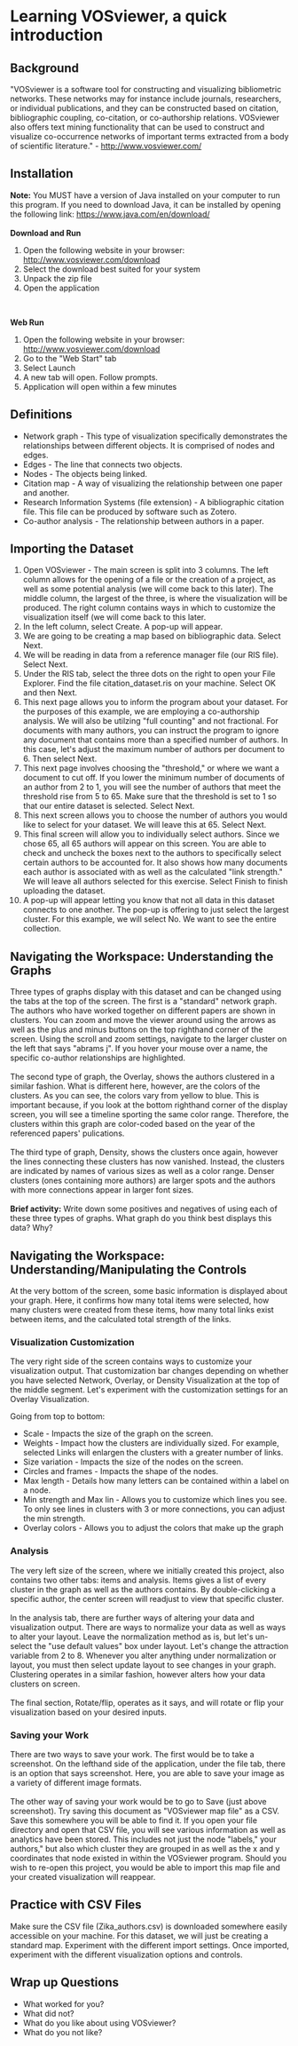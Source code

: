 # Learning VOSviewer, a quick introduction

## Background
"VOSviewer is a software tool for constructing and visualizing bibliometric networks. These networks may for instance include journals, researchers, or individual publications, and they can be constructed based on citation, bibliographic coupling, co-citation, or co-authorship relations. VOSviewer also offers text mining functionality that can be used to construct and visualize co-occurrence networks of important terms extracted from a body of scientific literature." - http://www.vosviewer.com/

## Installation
**Note:** You MUST have a version of Java installed on your computer to run this program. If you need to download Java, it can be installed by opening the following link: https://www.java.com/en/download/</br>
</br>
**Download and Run**
1. Open the following website in your browser: http://www.vosviewer.com/download
2. Select the download best suited for your system
3. Unpack the zip file
4. Open the application
</br>

**Web Run**
1. Open the following website in your browser: http://www.vosviewer.com/download
2. Go to the "Web Start" tab
3. Select Launch
4. A new tab will open. Follow prompts.
5. Application will open within a few minutes

## Definitions 
* Network graph - This type of visualization specifically demonstrates the relationships between different objects. It is comprised of nodes and edges.</br>
* Edges - The line that connects two objects.</br>
* Nodes - The objects being linked.</br>
* Citation map - A way of visualizing the relationship between one paper and another.</br>
* Research Information Systems (file extension) - A bibliographic citation file. This file can be produced by software such as Zotero.</br>
* Co-author analysis - The relationship between authors in a paper.</br>

## Importing the Dataset
1. Open VOSviewer - The main screen is split into 3 columns. The left column allows for the opening of a file or the creation of a project, as well as some potential analysis (we will come back to this later). The middle column, the largest of the three, is where the visualization will be produced. The right column contains ways in which to customize the visualization itself (we will come back to this later.
2. In the left column, select Create. A pop-up will appear. 
3. We are going to be creating a map based on bibliographic data. Select Next.
4. We will be reading in data from a reference manager file (our RIS file). Select Next.
5. Under the RIS tab, select the three dots on the right to open your File Explorer. Find the file citation_dataset.ris on your machine. Select OK and then Next.
6. This next page allows you to inform the program about your dataset. For the purposes of this example, we are employing a co-authorship analysis. We will also be utilzing "full counting" and not fractional. For documents with many authors, you can instruct the program to ignore any document that contains more than a specified number of authors. In this case, let's adjust the maximum number of authors per document to 6. Then select Next.
7. This next page involves choosing the "threshold," or where we want a document to cut off. If you lower the minimum number of documents of an author from 2 to 1, you will see the number of authors that meet the threshold rise from 5 to 65. Make sure that the threshold is set to 1 so that our entire dataset is selected. Select Next.
8. This next screen allows you to choose the number of authors you would like to select for your dataset. We will leave this at 65. Select Next.
9. This final screen will allow you to individually select authors. Since we chose 65, all 65 authors will appear on this screen. You are able to check and uncheck the boxes next to the authors to specifically select certain authors to be accounted for. It also shows how many documents each author is associated with as well as the calculated "link strength." We will leave all authors selected for this exercise. Select Finish to finish uploading the dataset.
10. A pop-up will appear letting you know that not all data in this dataset connects to one another. The pop-up is offering to just select the largest cluster. For this example, we will select No. We want to see the entire collection.

## Navigating the Workspace: Understanding the Graphs
Three types of graphs display with this dataset and can be changed using the tabs at the top of the screen. The first is a "standard" network graph. The authors who have worked together on different papers are shown in clusters. You can zoom and move the viewer around using the arrows as well as the plus and minus buttons on the top righthand corner of the screen. Using the scroll and zoom settings, navigate to the larger cluster on the left that says "abrams j". If you hover your mouse over a name, the specific co-author relationships are highlighted. </br>
</br>
The second type of graph, the Overlay, shows the authors clustered in a similar fashion. What is different here, however, are the colors of the clusters. As you can see, the colors vary from yellow to blue. This is important because, if you look at the bottom righthand corner of the display screen, you will see a timeline sporting the same color range. Therefore, the clusters within this graph are color-coded based on the year of the referenced papers' pulications. </br>
</br>
The third type of graph, Density, shows the clusters once again, however the lines connecting these clusters has now vanished. Instead, the clusters are indicated by names of various sizes as well as a color range. Denser clusters (ones containing more authors) are larger spots and the authors with more connections appear in larger font sizes. </br>
</br>
**Brief activity:** Write down some positives and negatives of using each of these three types of graphs. What graph do you think best displays this data? Why?

## Navigating the Workspace: Understanding/Manipulating the Controls
At the very bottom of the screen, some basic information is displayed about your graph. Here, it confirms how many total items were selected, how many clusters were created from these items, how many total links exist between items, and the calculated total strength of the links.

### Visualization Customization
The very right side of the screen contains ways to customize your visualization output. That customization bar changes depending on whether you have selected Network, Overlay, or Density Visualization at the top of the middle segment. Let's experiment with the customization settings for an Overlay Visualization.

Going from top to bottom:
* Scale - Impacts the size of the graph on the screen.
* Weights - Impact how the clusters are individually sized. For example, selected Links will enlargen the clusters with a greater number of links.
* Size variation - Impacts the size of the nodes on the screen.
* Circles and frames - Impacts the shape of the nodes.
* Max length - Details how many letters can be contained within a label on a node.
* Min strength and Max lin - Allows you to customize which lines you see. To only see lines in clusters with 3 or more connections, you can adjust the min strength.
* Overlay colors - Allows you to adjust the colors that make up the graph

### Analysis
The very left size of the screen, where we initially created this project, also contains two other tabs: items and analysis. Items gives a list of every cluster in the graph as well as the authors contains. By double-clicking a specific author, the center screen will readjust to view that specific cluster. </br>
</br>
In the analysis tab, there are further ways of altering your data and visualization output. There are ways to normalize your data as well as ways to alter your layout. Leave the normalization method as is, but let's un-select the "use default values" box under layout. Let's change the attraction variable from 2 to 8. Whenever you alter anything under normalization or layout, you must then select update layout to see changes in your graph. Clustering operates in a similar fashion, however alters how your data clusters on screen.</br>
</br>
The final section, Rotate/flip, operates as it says, and will rotate or flip your visualization based on your desired inputs.

### Saving your Work
There are two ways to save your work. The first would be to take a screenshot. On the lefthand side of the application, under the file tab, there is an option that says screenshot. Here, you are able to save your image as a variety of different image formats.</br>
</br>
The other way of saving your work would be to go to Save (just above screenshot). Try saving this document as "VOSviewer map file" as a CSV. Save this somewhere you will be able to find it. If you open your file directory and open that CSV file, you will see various information as well as analytics have been stored. This includes not just the node "labels," your authors," but also which cluster they are grouped in as well as the x and y coordinates that node existed in within the VOSviewer program. Should you wish to re-open this project, you would be able to import this map file and your created visualization will reappear.

## Practice with CSV Files
Make sure the CSV file (Zika_authors.csv) is downloaded somewhere easily accessible on your machine. For this dataset, we will just be creating a standard map. Experiment with the different import settings. Once imported, experiment with the different visualization options and controls.

## Wrap up Questions
* What worked for you? 
* What did not? 
* What do you like about using VOSviewer?
* What do you not like?
